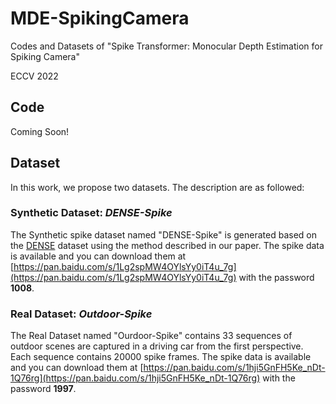 # MDE-SpikingCamera
 Codes and Datasets of "Spike Transformer: Monocular Depth Estimation for Spiking Camera"

ECCV 2022


## Code

Coming Soon!

## Dataset

In this work, we propose two datasets. The description are as followed: 

### Synthetic Dataset: *DENSE-Spike*

The Synthetic spike dataset named "DENSE-Spike" is generated based on the [DENSE](https://rpg.ifi.uzh.ch/E2DEPTH.html) dataset using the method described in our paper. The spike data is available and you can download them at [https://pan.baidu.com/s/1Lg2spMW4OYlsYy0iT4u_7g](https://pan.baidu.com/s/1Lg2spMW4OYlsYy0iT4u_7g) with the password **1008**.

### Real Dataset: *Outdoor-Spike*

The Real Dataset named "Ourdoor-Spike" contains 33 sequences of outdoor scenes are captured in a driving car from the first perspective. Each
sequence contains 20000 spike frames. The spike data is available and you can download them at [https://pan.baidu.com/s/1hji5GnFH5Ke_nDt-1Q76rg](https://pan.baidu.com/s/1hji5GnFH5Ke_nDt-1Q76rg) with the password **1997**.